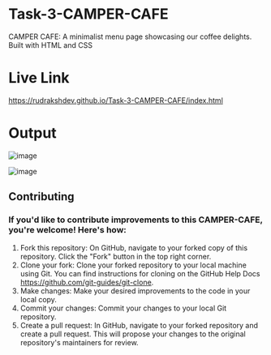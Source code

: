 # Task-3-CAMPER-CAFE
CAMPER CAFE: A minimalist menu page showcasing our coffee delights. Built with HTML and CSS

# Live Link
https://rudrakshdev.github.io/Task-3-CAMPER-CAFE/index.html

# Output
![image](https://github.com/RudrakshDev/Task-3-CAMPER-CAFE/assets/170597596/ae04282c-5902-4fd9-8125-a030d8fa5634)

![image](https://github.com/RudrakshDev/Task-3-CAMPER-CAFE/assets/170597596/a1ea0db3-bf48-4b10-a690-ebd7a3d17726)

## Contributing

### If you'd like to contribute improvements to this CAMPER-CAFE, you're welcome! Here's how:

1. Fork this repository: On GitHub, navigate to your forked copy of this repository. Click the "Fork" button in the top right corner.
2. Clone your fork: Clone your forked repository to your local machine using Git. You can find instructions for cloning on the GitHub Help Docs https://github.com/git-guides/git-clone.
3. Make changes: Make your desired improvements to the code in your local copy.
4. Commit your changes: Commit your changes to your local Git repository.
5. Create a pull request: In GitHub, navigate to your forked repository and create a pull request. This will propose your changes to the original repository's maintainers for review.
